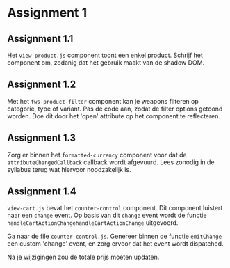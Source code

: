 # Assignment 1

## Assignment 1.1

Het `view-product.js` component toont een enkel product. Schrijf het component om, zodanig dat het gebruik maakt van de shadow DOM.

## Assignment 1.2

Met het `fws-product-filter` component kan je weapons filteren op categorie, type of variant. Pas de code aan, zodat de filter options getoond worden. Doe dit door het 'open' attribute op het component te reflecteren.

## Assignment 1.3

Zorg er binnen het `formatted-currency` component voor dat de `attributeChangedCallback` callback wordt afgevuurd. Lees zonodig in de syllabus terug wat hiervoor noodzakelijk is.

## Assignment 1.4

`view-cart.js` bevat het `counter-control` component. Dit component luistert naar een `change` event. Op basis van dit `change` event wordt de functie `handleCartActionChangehandleCartActionChange` uitgevoerd.

Ga naar de file `counter-control.js`. Genereer binnen de functie `emitChange` een custom 'change' event, en zorg ervoor dat het event wordt dispatched.

Na je wijzigingen zou de totale prijs moeten updaten.